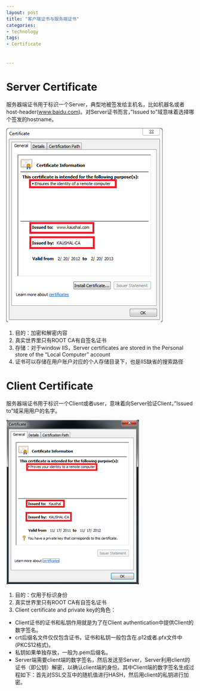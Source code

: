 ```yaml
---
layout: post
title: "客户端证书与服务端证书"
categories:
- technology
tags:
- Certificate


---
```



# Server Certificate  

服务器端证书用于标识一个Server，典型地被签发给主机名，比如机器名或者host-header(www.baidu.com)。对Server证书而言，”Issued to”域意味着选择哪个签发的hostname。  

![图片](/assets/images/server_certificate.png)    

1.	目的：加密和解密内容
2.	真实世界里只有ROOT CA有自签名证书
3.	存储：对于window IIS，Server certificates are stored in the Personal store of the “Local Computer” account
4.	证书可以存储在用户账户对应的个人存储目录下，也是IIS缺省的搜索路径
	

# Client Certificate  

服务器端证书用于标识一个Client或者user，意味着向Server验证Client，”Issued to”域采用用户的名字。  

![图片](/assets/images/client_certificate.png)      


1.	目的：仅用于标识身份
2.	真实世界里只有ROOT CA有自签名证书
3.	Client certificate and private key的角色：
- Client证书的证书和私钥作用就是为了在Client authentication中提供Client的数字签名。
- crt后缀名文件仅仅包含证书，证书和私钥一般包含在.p12或者.pfx文件中(PKCS12格式)。
- 私钥如果单独存放，一般为.pem后缀名。
- Server端需要client端的数字签名，然后发送至Server，Server利用client的证书（即公钥）解密，以确认client端的身份。其中Client端的数字签名生成过程如下：首先对SSL交互中的随机值进行HASH，然后用client的私钥进行加密。

